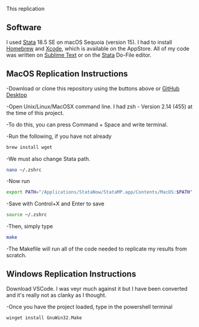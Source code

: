 This replication 

## Software

I used [Stata](http://www.stata.com) 18.5 SE on macOS Sequoia (version 15). I had to install [Homebrew](https://brew.sh) and [Xcode](https://developer.apple.com/xcode/), which is available on the AppStore. All of my code was written on [Sublime Text](https://www.sublimetext.com) or on the [Stata](http://www.stata.com) Do-File editor.

## MacOS Replication Instructions

-Download or clone this repository using the buttons above or [GitHub Desktop](https://github.com/apps/desktop)

-Open Unix/Linux/MacOSX command line. I had zsh - Version 2.14 (455) at the time of this project.

-To do this, you can press Command + Space and write terminal.

-Run the following, if you have not already
```bash
brew install wget
```
-We must also change Stata path.
  
 ```bash
nano ~/.zshrc
```
-Now run 
  ```bash
export PATH="/Applications/StataNow/StataMP.app/Contents/MacOS:$PATH"
```
-Save with Control+X and Enter to save
  ```bash
source ~/.zshrc
```
-Then, simply type
```bash
make
```
-The Makefile will run all of the code needed to replicate my results from scratch.

## Windows Replication Instructions

Download VSCode. I was veyr much against it but I have been converted and it's really not as clanky as I thought.

-Once you have the project loaded, type in the powershell terminal
```shell
winget install GnuWin32.Make
```
